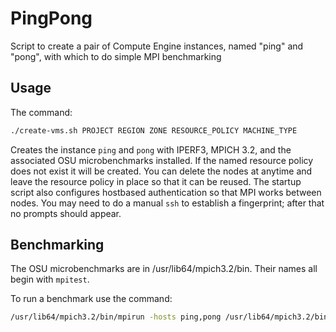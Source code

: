 # PingPong 

Script to create a pair of Compute Engine instances, named "ping" and "pong", with which to do simple MPI benchmarking

## Usage

The command:

```bash
./create-vms.sh PROJECT REGION ZONE RESOURCE_POLICY MACHINE_TYPE
```

Creates the instance `ping` and `pong` with IPERF3, MPICH 3.2, and the associated OSU microbenchmarks installed.
If the named resource policy does not exist it will be created. You can delete the nodes at anytime and leave the 
resource policy in place so that it can be reused. The startup script also configures hostbased authentication so 
that MPI works between nodes. You may need to do a manual `ssh` to establish a fingerprint; after that no prompts 
should appear.

## Benchmarking

The OSU microbenchmarks are in /usr/lib64/mpich3.2/bin. Their names all begin with `mpitest`.

To run a benchmark use the command:

```bash
/usr/lib64/mpich3.2/bin/mpirun -hosts ping,pong /usr/lib64/mpich3.2/bin/TEST_NAME
```
